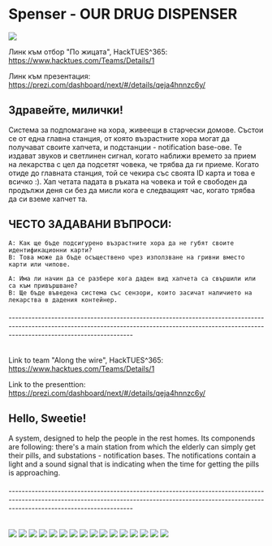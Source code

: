 # Spenser - OUR DRUG DISPENSER

![](/spenser_ui/images/elderly_wallpaper.jpg)

Линк към отбор "По жицата", HackTUES^365: https://www.hacktues.com/Teams/Details/1

Линк към презентация: https://prezi.com/dashboard/next/#/details/qeja4hnnzc6y/

## Здравейте, милички!

Система за подпомагане на хора, живеещи в старчески домове. Състои се от една главна станция, от която възрастните хора могат да получават
своите хапчета, и подстанции - notification base-ове. Те издават звуков и светлинен сигнал, когато наближи времето за прием на лекарства с
цел да подсетят човека, че трябва да ги приеме. Когато отиде до главната станция, той се чекира със своята ID карта и това е всичко :). Хап
четата падата в ръката на човека и той е свободен да продължи деня си без да мисли кога е следващият час, когато трябва да си вземе хапчет
та.

## ЧЕСТО ЗАДАВАНИ ВЪПРОСИ:
	
	A: Как ще бъде подсигурено възрастните хора да не губят своите идентификационни карти?
	B: Това може да бъде осъществено чрез използване на гривни вместо карти или чипове.

	A: Има ли начин да се разбере кога даден вид хапчета са свършили или са към привършване?
	В: Ще бъде въведена система със сензори, които засичат наличието на лекарства в дадения контейнер.

###### --------------------------------------------------------------------------------------------------------------------------------------------------------------------------------------------------

Link to team "Along the wire", HackTUES^365: https://www.hacktues.com/Teams/Details/1

Link to the presenttion: https://prezi.com/dashboard/next/#/details/qeja4hnnzc6y/

## Hello, Sweetie!

A system, designed to help the people in the rest homes. Its componends are following: there's a main station from which the elderly can simply get their pills, and substations - notification bases. The notifications contain a light and a sound signal that is indicating when the time for getting the pills is approaching.

###### --------------------------------------------------------------------------------------------------------------------------------------------------------------------------------------------------

![](PreziPresentation/_1.png)
![](PreziPresentation/_2.png)
![](PreziPresentation/_3.png)
![](PreziPresentation/_4.png)
![](PreziPresentation/_5.png)
![](PreziPresentation/_6.png)
![](PreziPresentation/_7.png)
![](PreziPresentation/_8.png)
![](PreziPresentation/_9.png)
![](PreziPresentation/_10.png)
![](PreziPresentation/_11.png)
![](PreziPresentation/_12.png)
![](PreziPresentation/_13.png)
![](PreziPresentation/_14.png)
![](PreziPresentation/_15.png)
![](PreziPresentation/_16.png)






